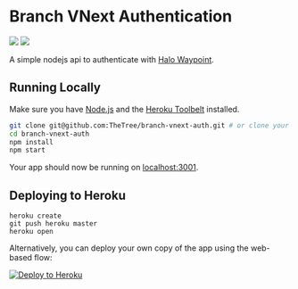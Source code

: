 Branch VNext Authentication
===
![](https://img.shields.io/github/issues/thetree/branch-vnext-auth.svg?style=flat-square) ![](https://img.shields.io/github/license/thetree/branch-vnext-auth.svg?style=flat-square)

A simple nodejs api to authenticate with [Halo Waypoint](https://halowaypoint.com).

## Running Locally

Make sure you have [Node.js](http://nodejs.org/) and the [Heroku Toolbelt](https://toolbelt.heroku.com/) installed.

```sh
git clone git@github.com:TheTree/branch-vnext-auth.git # or clone your own fork
cd branch-vnext-auth
npm install
npm start
```

Your app should now be running on [localhost:3001](http://localhost:3001/).

## Deploying to Heroku

```
heroku create
git push heroku master
heroku open
```

Alternatively, you can deploy your own copy of the app using the web-based flow:

[![Deploy to Heroku](https://www.herokucdn.com/deploy/button.png)](https://heroku.com/deploy)
